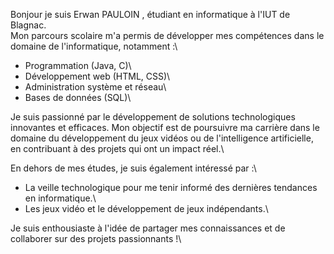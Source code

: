 Bonjour je suis Erwan PAULOIN , étudiant en informatique à l'IUT de Blagnac.\
Mon parcours scolaire m'a permis de développer mes compétences dans le domaine de l'informatique, notamment :\

- Programmation (Java, C)\
- Développement web (HTML, CSS)\
- Administration système et réseau\
- Bases de données (SQL)\

Je suis passionné par le développement de solutions technologiques innovantes et efficaces. Mon objectif est de poursuivre ma carrière dans le domaine du développement du jeux vidéos ou de l'intelligence artificielle, en contribuant à des projets qui ont un impact réel.\

En dehors de mes études, je suis également intéressé par :\
- La veille technologique pour me tenir informé des dernières tendances en informatique.\
- Les jeux vidéo et le développement de jeux indépendants.\

Je suis enthousiaste à l'idée de partager mes connaissances et de collaborer sur des projets passionnants !\
